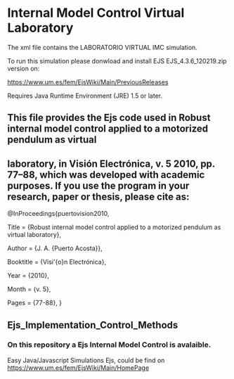 # Internal Model Control Virtual Laboratory

The xml file contains the LABORATORIO VIRTUAL IMC simulation. 

To run this simulation please donwload and install EJS EJS_4.3.6_120219.zip version on:

https://www.um.es/fem/EjsWiki/Main/PreviousReleases

Requires Java Runtime Environment (JRE) 1.5 or later.


## This file provides the Ejs code used in Robust internal model control applied to a motorized pendulum as virtual
## laboratory, in Visión Electrónica, v. 5 2010, pp. 77–88, which was developed with academic purposes. If you use the program in your research, paper or thesis, please cite as:

@InProceedings{puertovision2010,

  Title                    = {Robust internal model control applied to a motorized pendulum as virtual laboratory},

  Author                   = {J. A. {Puerto Acosta}},
  
  Booktitle                = {Visi\'{o}n Electrónica},
  
  Year                     = {2010},
  
  Month                    = {v. 5},
  
  Pages                    = {77-88},
}


## Ejs_Implementation_Control_Methods

### On this repository a Ejs Internal Model Control is avalaible. 

Easy Java/Javascript Simulations Ejs, 
could be find on https://www.um.es/fem/EjsWiki/Main/HomePage
